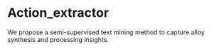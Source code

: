# Action_extractor
We propose a semi-supervised text mining method to capture alloy synthesis and processing insights. 
